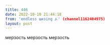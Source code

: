 ```yaml
---
title: 446
date: 2022-10-10 21:44:18
from: 'endless шизing ⍼' (channel1162404975)
layout: post
---
```


мерзость мерзость мерзость
